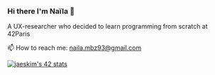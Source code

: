 ### Hi there I'm Naïla 👋

A UX-researcher who decided to learn programming from scratch at 42Paris

📫 How to reach me: naila.mbz93@gmail.com 

[![jaeskim's 42 stats](https://badge42.herokuapp.com/api/stats/nmbabazi)](https://github.com/JaeSeoKim/badge42)
